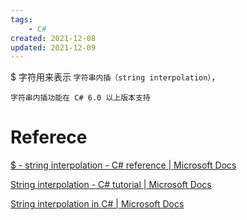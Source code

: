 ```yaml
---
tags:
    - C#
created: 2021-12-08
updated: 2021-12-09
---
```


$ 字符用来表示 `字符串内插（string interpolation）`，

```ad-note
字符串内插功能在 C# 6.0 以上版本支持
```


# Referece

[$ - string interpolation - C# reference | Microsoft Docs](https://docs.microsoft.com/en-us/dotnet/csharp/language-reference/tokens/interpolated)

[String interpolation - C# tutorial | Microsoft Docs](https://docs.microsoft.com/en-us/dotnet/csharp/tutorials/exploration/interpolated-strings-local)

[String interpolation in C# | Microsoft Docs](https://docs.microsoft.com/en-us/dotnet/csharp/tutorials/string-interpolation)